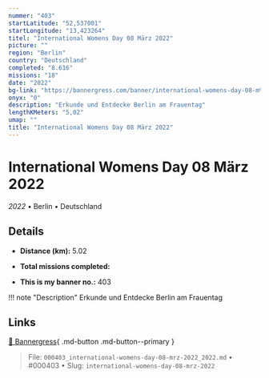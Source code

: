 ```yaml
---
nummer: "403"
startLatitude: "52,537001"
startLongitude: "13,423264"
titel: "International Womens Day 08 März 2022"
picture: ""
region: "Berlin"
country: "Deutschland"
completed: "8.616"
missions: "18"
date: "2022"
bg-link: "https://bannergress.com/banner/international-womens-day-08-m%C3%A4rz-2022-cd3c"
onyx: "0"
description: "Erkunde und Entdecke Berlin am Frauentag"
lengthKMeters: "5,02"
umap: ""
title: "International Womens Day 08 März 2022"
---
```

# International Womens Day 08 März 2022

*2022* • Berlin • Deutschland



## Details
- **Distance (km):** 5.02

- **Total missions completed:** 
- **This is my banner no.:** 403


!!! note "Description"
    Erkunde und Entdecke Berlin am Frauentag



## Links
[🔗 Bannergress](https://bannergress.com/banner/international-womens-day-08-m%C3%A4rz-2022-cd3c){ .md-button .md-button--primary }



> File: `000403_international-womens-day-08-mrz-2022_2022.md` • #000403 • Slug: `international-womens-day-08-mrz-2022`
